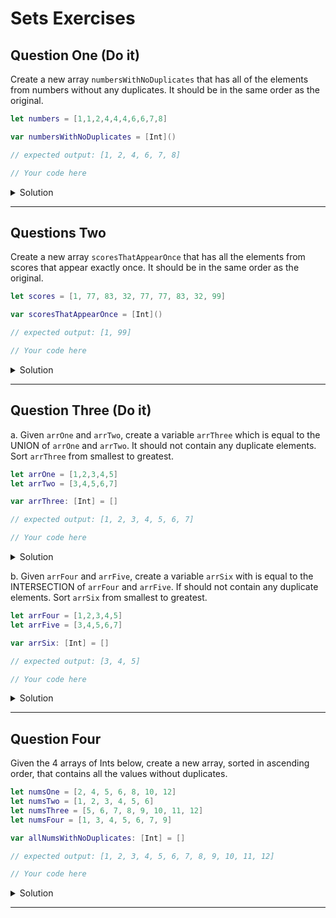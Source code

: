 # Sets Exercises 

## Question One (Do it)
Create a new array `numbersWithNoDuplicates` that has all of the elements from numbers without any duplicates.  It should be in the same order as the original.

```swift 
let numbers = [1,1,2,4,4,4,6,6,7,8]

var numbersWithNoDuplicates = [Int]()

// expected output: [1, 2, 4, 6, 7, 8]

// Your code here
```

<details>
  <summary>Solution</summary>
  
```swift 
let numbers = [1,1,2,4,4,4,6,6,7,8]

var numbersWithNoDuplicates = [Int]()

var set: Set<Int> = []

for num in numbers {
  if !set.contains(num) {
    numbersWithNoDuplicates.append(num)
    set.insert(num)
  }
}

print(numbersWithNoDuplicates) // [1, 2, 4, 6, 7, 8]
```

</details>

***

## Questions Two

Create a new array `scoresThatAppearOnce` that has all the elements from scores that appear exactly once.  It should be in the same order as the original.

```swift 
let scores = [1, 77, 83, 32, 77, 77, 83, 32, 99]

var scoresThatAppearOnce = [Int]()

// expected output: [1, 99]

// Your code here

```

<details>
  <summary>Solution</summary>
  
```swift 
let scores = [1, 77, 83, 32, 77, 77, 83, 32, 99]

var scoresThatAppearOnce = [Int]()

var visited: Set<Int> = []

var freqDict = [Int: Int]()
scores.forEach { freqDict[$0, default: 0] += 1 }

for score in scores {
  if freqDict[score] == 1 {
    scoresThatAppearOnce.append(score)
  }
}

print(scoresThatAppearOnce) // [1, 99]
```

</details>

***

## Question Three (Do it)

a.
Given `arrOne` and `arrTwo`, create a variable `arrThree` which is equal to the UNION of `arrOne` and `arrTwo`.  It should not contain any duplicate elements.  Sort `arrThree` from smallest to greatest.

```swift 
let arrOne = [1,2,3,4,5]
let arrTwo = [3,4,5,6,7]

var arrThree: [Int] = []

// expected output: [1, 2, 3, 4, 5, 6, 7]

// Your code here
```

<details>
  <summary>Solution</summary>
  
```swift 
let arrOne = [1,2,3,4,5]
let arrTwo = [3,4,5,6,7]

var arrThree: [Int] = []

arrThree = Array(Set(arrOne).union(Set(arrTwo))).sorted()

print(arrThree) // [1, 2, 3, 4, 5, 6, 7]
```

</details>

b.
Given `arrFour` and `arrFive`, create a variable `arrSix` with is equal to the INTERSECTION of `arrFour` and `arrFive`.  If should not contain any duplicate elements.  Sort `arrSix` from smallest to greatest.

```swift 
let arrFour = [1,2,3,4,5]
let arrFive = [3,4,5,6,7]

var arrSix: [Int] = []

// expected output: [3, 4, 5]

// Your code here
```

<details>
  <summary>Solution</summary>
  
```swift 
let arrFour = [1,2,3,4,5]
let arrFive = [3,4,5,6,7]

var arrSix: [Int] = []

arrSix = Array(Set(arrFour).intersection(Set(arrFive))).sorted()

print(arrSix) // [3, 4, 5]
```

</details>

***

## Question Four

Given the 4 arrays of Ints below, create a new array, sorted in ascending order, that contains all the values without duplicates.

```swift 
let numsOne = [2, 4, 5, 6, 8, 10, 12]
let numsTwo = [1, 2, 3, 4, 5, 6]
let numsThree = [5, 6, 7, 8, 9, 10, 11, 12]
let numsFour = [1, 3, 4, 5, 6, 7, 9]

var allNumsWithNoDuplicates: [Int] = []

// expected output: [1, 2, 3, 4, 5, 6, 7, 8, 9, 10, 11, 12]

// Your code here
```

<details>
  <summary>Solution</summary>
  
```swift 
let numsOne = [2, 4, 5, 6, 8, 10, 12]
let numsTwo = [1, 2, 3, 4, 5, 6]
let numsThree = [5, 6, 7, 8, 9, 10, 11, 12]
let numsFour = [1, 3, 4, 5, 6, 7, 9]

var allNumsWithNoDuplicates: [Int] = []

allNumsWithNoDuplicates = Array(Set(numsOne + numsTwo + numsThree + numsFour)).sorted()

print(allNumsWithNoDuplicates) // [1, 2, 3, 4, 5, 6, 7, 8, 9, 10, 11, 12]
```

</details>

***